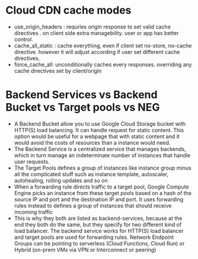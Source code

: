 # Cloud CDN cache modes
- use_origin_headers : requries origin response to set valid cache directives . on client side extra managebility. user or app has better control.
- cache_all_static : cache everything, even if client set no-store, no-cache directive. however it will adjust according if user set different cache directives.
- force_cache_all: unconditionally caches every responses. overriding any cache directives set by client/origin

# Backend Services vs Backend Bucket vs Target pools vs NEG
- A Backend Bucket allow you to use Google Cloud Storage bucket with HTTP(S) load balancing. It can handle request for static content. This option would be useful for a webpage that with static content and it would avoid the costs of resources than a instance would need.
- The Backend Service is a centralized service that manages backends, which in turn manage an indeterminate number of instances that handle user requests.
- The Target Pools defines a group of instances like instance group minus all the complicated stuff such as instance template, autoscaler, autohealing, rolling updates and so on
- When a forwarding rule directs traffic to a target pool, Google Compute Engine picks an instance from these target pools based on a hash of the source IP and port and the destination IP and port. It uses forwarding rules instead to defines a group of instances that should receive incoming traffic
- This is why they both are listed as backend-services, because at the end they both do the same, but they specify for two different kind of load balancer. The backend service works for HTTP(S) load balancer and target pools are used for forwarding rules.
Network Endpoint Groups can be pointing to serverless (Cloud Functions, Cloud Run) or Hybrid (on-prem VMs via VPN or Interconnect or peering)

